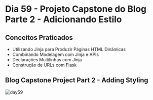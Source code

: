 # Dia 59 - Projeto Capstone do Blog Parte 2 - Adicionando Estilo

## Conceitos Praticados

* Utilizando Jinja para Produzir Páginas HTML Dinâmicas
* Combinando Modelagem com Jinja e APIs
* Declarações Multilinhas com Jinja
* Construção de URLs com Flask

## Blog Capstone Project Part 2 - Adding Styling

![day59](https://github.com/EmersonPenelli/100-days-of-code-with-python/blob/main/gifs/blog_template_emerson.gif)
